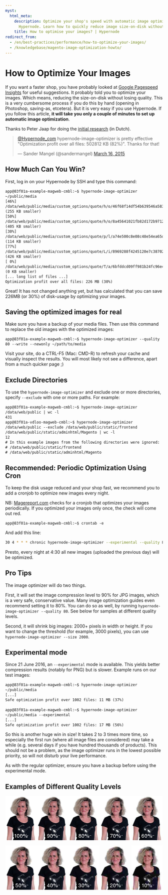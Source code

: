 ```yaml
---
myst:
  html_meta:
    description: Optimize your shop's speed with automatic image optimization using
      Hypernode. Learn how to quickly reduce image size-on-disk without losing quality.
    title: How to optimise your images? | Hypernode
redirect_from:
  - /en/best-practices/performance/how-to-optimize-your-images/
  - /knowledgebase/magento-image-optimization-howto/
---
```


<!-- source: https://support.hypernode.com/en/best-practices/performance/how-to-optimize-your-images/ -->

# How to Optimize Your Images

If you want a faster shop, you have probably looked at [Google Pagespeed Insights](https://developers.google.com/speed/pagespeed/insights/) for useful suggestions. It probably told you to optimize your images. Which means, reducing the size-on-disk without losing quality. This is a very cumbersome process if you do this by hand (opening in Photoshop, saving-as, etcetera). But it is very easy if you use Hypernode. If you follow this article, **it will take you only a couple of minutes to set up automatic image optimization**.

Thanks to Peter Jaap for doing the [initial research](https://www.byte.nl/blog/afbeeldingen-optimaliseren-magento-bespaart-veel-webruimte/) (in Dutch).

> [@Hypernode_com](https://twitter.com/Hypernode_com) hypernode-image-optimizer is pretty effective "Optimization profit over all files: 502812 KB (82%)". Thanks for that!
>
> — Sander Mangel (@sandermangel) [March 16, 2015](https://twitter.com/sandermangel/status/577459189867528192)

## How Much Can You Win?

First, log in on your Hypernode by SSH and type this command:

```console
app@83f01a-example-magweb-cmbl:~$ hypernode-image-optimizer ~/public/media
[46%] /data/web/public/media/custom_options/quote/h/o/46f68f14df54b639546a583a942cd7c2.png (255 KB smaller)
[50%] /data/web/public/media/custom_options/quote/h/o/8a45641021fb82d172b9712f6631c49a.png (405 KB smaller)
[30%] /data/web/public/media/custom_options/quote/p/l/a74e500c8e08c48e54ea65d8422bc68e.png (114 KB smaller)
[77%] /data/web/public/media/custom_options/quote/L/i/8969288f4245120e7c3870287cce0ff3.jpg (426 KB smaller)
[ 0%] /data/web/public/media/custom_options/quote/T/a/6bfddcd09ff981b24fc96e442700f2df.png (0 KB smaller)
[... long list of files ...]
Optimization profit over all files: 226 MB (30%)
```

Great! It has not changed anything yet, but has calculated that you can save 226MB (or 30%) of disk-usage by optimizing your images.

## Saving the optimized images for real

Make sure you have a backup of your media files. Then use this command to replace the old images with the optimized images:

```console
app@83f01a-example-magweb-cmbl:~$ hypernode-image-optimizer --quality 80 --write --newonly ~/path/to/media
```

Visit your site, do a CTRL-F5 (Mac: CMD-R) to refresh your cache and visually inspect the results. You will most likely not see a difference, apart from a much quicker page ;)

## Exclude Directories

To use the `hypernode-image-optimizer` and exclude one or more directories, specify `--exclude` with one or more paths. For example:

```console
app@83f01a-example-magweb-cmbl:~$ hypernode-image-optimizer /data/web/public | wc -l
431
app@83f01a-vdloo-magweb-cmbl:~$ hypernode-image-optimizer /data/web/public --exclude /data/web/public/static/frontend /data/web/public/static/adminhtml/Magento | wc -l
12
# In this example images from the following directories were ignored:
# /data/web/public/static/frontend
# /data/web/public/static/adminhtml/Magento
```

## Recommended: Periodic Optimization Using Cron

To keep the disk usage reduced and your shop fast, we recommend you to add a cronjob to optimize new images every night.

NB: [Magereport.com](http://magereport.com) checks for a cronjob that optimizes your images periodically. If you optimized your images only once, the check will come out red.

```console
app@83f01a-example-magweb-cmbl:~$ crontab -e
```

And add this line:

```bash
30 4 * * * chronic hypernode-image-optimizer --experimental --quality 80 --write --newonly ~/public/media
```

Presto, every night at 4:30 all new images (uploaded the previous day) will be optimized.

## Pro Tips

The image optimizer will do two things.

First, it will set the image compression level to 90% for JPG images, which is a very safe, conservative value. Many image optimization guides even recommend setting it to 80%. You can do so as well, by running `hypernode-image-optimizer --quality 80`. See below for samples at different quality levels.

Second, it will shrink big images: 2000+ pixels in width or height. If you want to change the threshold (for example, 3000 pixels), you can use `hypernode-image-optimizer --size 2000`.

## Experimental mode

Since 21 June 2016, an `--experimental` mode is available. This yields better compression results (notably for PNG) but is slower. Example runs on our test images:

```console
app@83f01a-example-magweb-cmbl:~$ hypernode-image-optimizer ~/public/media
[...]
Safe optimization profit over 1002 files: 11 MB (37%)

app@83f01a-example-magweb-cmbl:~$ hypernode-image-optimizer ~/public/media --experimental
[...]
Safe optimization profit over 1002 files: 17 MB (56%)

```

So this is another huge win in size! It takes 2 to 3 times more time, so especially the first run (where all image files are considered) may take a while (e.g. several days if you have hundred thousands of products). This should not be a problem, as the image optimizer runs in the lowest possible priority, so will not disturb your live performance.

As with the regular optimizer, ensure you have a backup before using the experimental mode.

## Examples of Different Quality Levels

![result100](_res/result100.png)

![result50](_res/result50.png)
